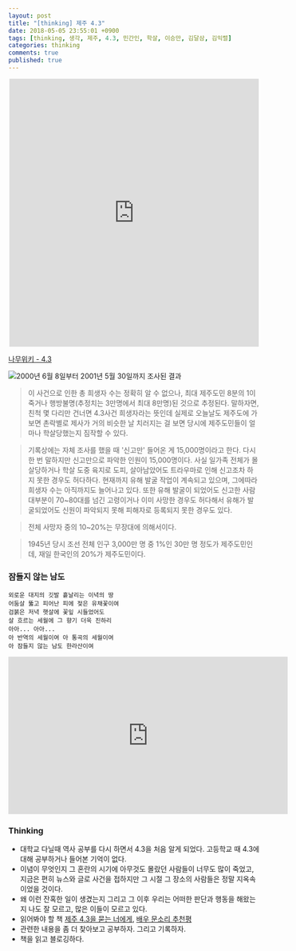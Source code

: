 ```yaml
---
layout: post
title: "[thinking] 제주 4.3"
date: 2018-05-05 23:55:01 +0900
tags: [thinking, 생각, 제주, 4.3, 민간인, 학살, 이승만, 김달삼, 김익렬]
categories: thinking
comments: true
published: true
---
```

<center>
	<iframe src="https://www.facebook.com/plugins/post.php?href=https%3A%2F%2Fwww.facebook.com%2Fphoto.php%3Ffbid%3D932867506889137%26set%3Da.147238232118739.1073741825.100004976880601%26type%3D3&width=500" width="500" height="536" style="border:none;overflow:hidden" scrolling="no" frameborder="0" allowTransparency="true"></iframe>
</center>

[나무위키 - 4.3](https://namu.wiki/w/%EC%A0%9C%EC%A3%BC%204.3%20%EC%82%AC%EA%B1%B4)

![2000년 6월 8일부터 2001년 5월 30일까지 조사된 결과](https://farm1.staticflickr.com/795/39478657470_0ffe4d581d.jpg)

> 이 사건으로 인한 총 희생자 수는 정확히 알 수 없으나, 최대 제주도민 8분의 1이 죽거나 행방불명(추정치는 3만명에서 최대 8만명)된 것으로 추정된다. 말하자면, 친척 몇 다리만 건너면 4.3사건 희생자라는 뜻인데 실제로 오늘날도 제주도에 가 보면 촌락별로 제사가 거의 비슷한 날 치러지는 걸 보면 당시에 제주도민들이 얼마나 학살당했는지 짐작할 수 있다.

> 기록상에는 자체 조사를 했을 때 '신고만' 들어온 게 15,000명이라고 한다. 다시 한 번 말하지만 신고만으로 파악한 인원이 15,000명이다. 사실 일가족 전체가 몰살당하거나 학살 도중 육지로 도피, 살아남았어도 트라우마로 인해 신고조차 하지 못한 경우도 허다하다. 현재까지 유해 발굴 작업이 계속되고 있으며, 그에따라 희생자 수는 아직까지도 늘어나고 있다. 또한 유해 발굴이 되었어도 신고한 사람 대부분이 70~80대를 넘긴 고령이거나 이미 사망한 경우도 허다해서 유해가 발굴되었어도 신원이 파악되지 못해 피해자로 등록되지 못한 경우도 있다.

> 전체 사망자 중의 10~20%는 무장대에 의해서이다.

> 1945년 당시 조선 전체 인구 3,000만 명 중 1%인 30만 명 정도가 제주도민인데, 재일 한국인의 20%가 제주도민이다.

### 잠들지 않는 남도

```
외로운 대지의 깃발 흩날리는 이녁의 땅
어둠살 뚫고 피어난 피에 젖은 유채꽃이여
검붉은 저녁 햇살에 꽃잎 시들었어도
살 흐르는 세월에 그 향기 더욱 진하리
아아... 아아...
아 반역의 세월이여 아 통곡의 세월이여
아 잠들지 않는 남도 한라산이여
```

<center>
	<iframe width="560" height="315" src="https://www.youtube.com/embed/1jGI4teE9uU" frameborder="0" allow="autoplay; encrypted-media" allowfullscreen></iframe>
</center>

### Thinking
* 대학교 다닐때 역사 공부를 다시 하면서 4.3을 처음 알게 되었다. 고등학교 때 4.3에 대해 공부하거나 들어본 기억이 없다.
* 이념이 무엇인지 그 혼란의 시기에 아무것도 몰랐던 사람들이 너무도 많이 죽었고, 지금은 편히 뉴스와 글로 사건을 접하지만 그 시절 그 장소의 사람들은 정말 지옥속이었을 것이다.
* 왜 이런 잔혹한 일이 생겼는지 그리고 그 이후 우리는 어떠한 판단과 행동을 해왔는지 나도 잘 모르고, 많은 이들이 모르고 있다.
* 읽어봐야 할 책 [제주 4.3을 묻는 너에게](http://www.yes24.com/24/Goods/12530750?Acode=101), [배우 문소리 추천평](https://blog.naver.com/shmj21/221237494007)
* 관련한 내용을 좀 더 찾아보고 공부하자. 그리고 기록하자.
* 책을 읽고 블로깅하다.


